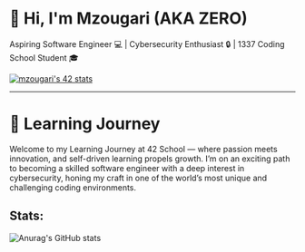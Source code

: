 # 👋 Hi, I'm Mzougari (AKA ZERO)
Aspiring Software Engineer 💻 | Cybersecurity Enthusiast 🔒 | 1337 Coding School Student 🎓

[![mzougari's 42 stats](https://badge.mediaplus.ma/binary/mzougari)](https://github.com/oakoudad/badge42)

-----------------------------------------------------------------------------------------------------------------------------------------------------------------------------------------------------------------------------------------------------------
# 🚀 Learning Journey

Welcome to my Learning Journey at 42 School — where passion meets innovation, and self-driven learning propels growth. I’m on an exciting path to becoming a skilled software engineer with a deep interest in cybersecurity, honing my craft in one of the world’s most unique and challenging coding environments.
## Stats:
![Anurag's GitHub stats](https://github-readme-stats.vercel.app/api?username=Zero-brother0&show_icons=true&theme=dark)
